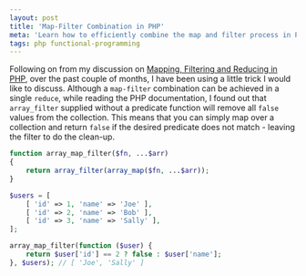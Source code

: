 ```yaml
---
layout: post
title: 'Map-Filter Combination in PHP'
meta: 'Learn how to efficiently combine the map and filter process in PHP using a simple trick to improve code readability and performance.'
tags: php functional-programming
---
```


Following on from my discussion on [Mapping, Filtering and Reducing in PHP](/posts/mapping-filtering-and-reducing-in-php/), over the past couple of months, I have been using a little trick I would like to discuss.
Although a `map-filter` combination can be achieved in a single `reduce`, while reading the PHP documentation, I found out that `array_filter` supplied without a predicate function will remove all `false` values from the collection.
This means that you can simply map over a collection and return `false` if the desired predicate does not match - leaving the filter to do the clean-up.

<!--more-->

```php
function array_map_filter($fn, ...$arr)
{
    return array_filter(array_map($fn, ...$arr));
}
```

```php
$users = [
    [ 'id' => 1, 'name' => 'Joe' ],
    [ 'id' => 2, 'name' => 'Bob' ],
    [ 'id' => 3, 'name' => 'Sally' ],
];

array_map_filter(function ($user) {
    return $user['id'] == 2 ? false : $user['name'];
}, $users); // [ 'Joe', 'Sally' ]
```
